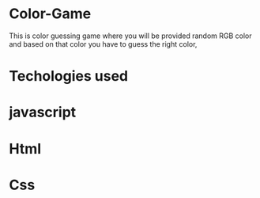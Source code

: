 # Color-Game
This is color guessing game where you will be provided random RGB color and based on that color you have to guess the right color,

# Techologies used
# javascript
# Html
# Css
